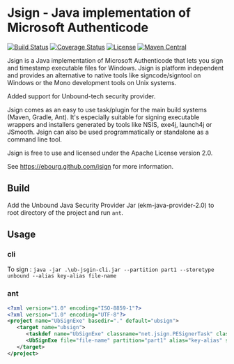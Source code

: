 Jsign - Java implementation of Microsoft Authenticode
=====================================================

[![Build Status](https://secure.travis-ci.org/ebourg/jsign.svg)](http://travis-ci.org/ebourg/jsign)
[![Coverage Status](https://coveralls.io/repos/github/ebourg/jsign/badge.svg?branch=master)](https://coveralls.io/github/ebourg/jsign?branch=master)
[![License](https://img.shields.io/badge/license-Apache--2.0-blue.svg)](http://www.apache.org/licenses/LICENSE-2.0)
[![Maven Central](https://img.shields.io/maven-central/v/net.jsign/jsign.svg)](http://search.maven.org/#search%7Cga%7C1%7Cg%3A%22net.jsign%22)

Jsign is a Java implementation of Microsoft Authenticode that lets you sign
and timestamp executable files for Windows. Jsign is platform independent and
provides an alternative to native tools like signcode/signtool on Windows
or the Mono development tools on Unix systems.

Added support for Unbound-tech security provider.

Jsign comes as an easy to use task/plugin for the main build systems (Maven,
Gradle, Ant). It's especially suitable for signing executable wrappers and
installers generated by tools like NSIS, exe4j, launch4j or JSmooth. Jsign
can also be used programmatically or standalone as a command line tool.

Jsign is free to use and licensed under the Apache License version 2.0.


See https://ebourg.github.com/jsign for more information.


## Build
Add the Unbound Java Security Provider Jar (ekm-java-provider-2.0) to root directory of the project and run `ant`.

## Usage
### cli 

To sign : `java -jar .\ub-jsgin-cli.jar --partition part1 --storetype unbound --alias key-alias file-name`

### ant
```xml
<?xml version="1.0" encoding="ISO-8859-1"?>
<?xml version="1.0" encoding="UTF-8"?>
<project name="UbSignExe" basedir="." default="ubsign">
   <target name="ubsign">
      <taskdef name="UbSignExe" classname="net.jsign.PESignerTask" classpath="ub-jsgin-ant.jar" />
      <UbSignExe file="file-name" partition="part1" alias="key-alias" storetype="unbound" />
   </target>
</project>
```

